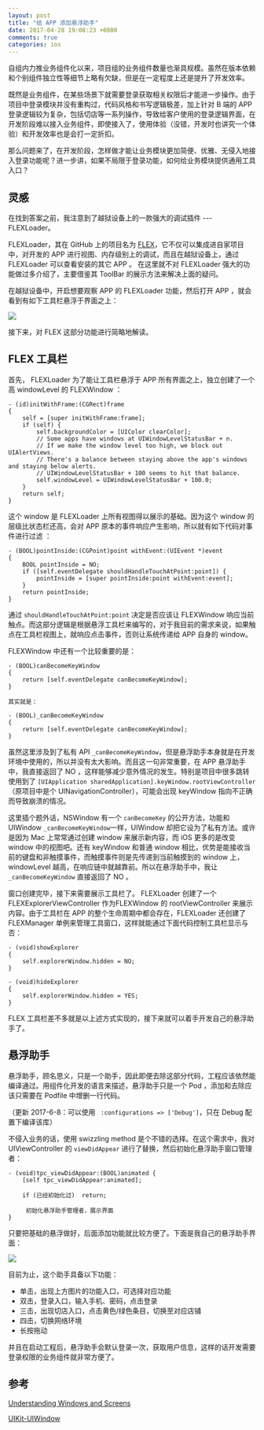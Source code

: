 ```yaml
---
layout: post
title: "给 APP 添加悬浮助手"
date: 2017-04-28 19:08:23 +0800
comments: true
categories: ios
---
```


自组内力推业务组件化以来，项目组的业务组件数量也渐具规模。虽然在版本依赖和个别组件独立性等细节上略有欠缺，但是在一定程度上还是提升了开发效率。

既然是业务组件，在某些场景下就需要登录获取相关权限后才能进一步操作。由于项目中登录模块并没有重构过，代码风格和书写逻辑极差，加上针对 B 端的 APP 登录逻辑较为复杂，包括切店等一系列操作，导致给客户使用的登录逻辑界面，在开发阶段难以接入业务组件，即使接入了，使用体验（没错，开发时也讲究一个体验）和开发效率也是会打一定折扣。

那么问题来了，在开发阶段，怎样做才能让业务模块更加简便、优雅、无侵入地接入登录功能呢？进一步讲，如果不局限于登录功能，如何给业务模块提供通用工具入口？

<!--more-->

## 灵感

在找到答案之前，我注意到了越狱设备上的一款强大的调试插件 --- FLEXLoader。

FLEXLoader，其在 GitHub 上的项目名为 [FLEX](https://github.com/Flipboard/FLEX)，它不仅可以集成进自家项目中，对开发的 APP 进行视图、内存级别上的调试，而且在越狱设备上，通过 FLEXLoader 可以查看安装的其它 APP 。 在这里就不对 FLEXLoader 强大的功能做过多介绍了，主要借鉴其 ToolBar 的展示方法来解决上面的疑问。

在越狱设备中，开启想要观察 APP 的 FLEXLoader 功能，然后打开 APP ，就会看到有如下工具栏悬浮于界面之上：

![](/images/Snip20170430_4.PNG)

接下来，对 FLEX 这部分功能进行简略地解读。

## FLEX 工具栏
 
首先， FLEXLoader 为了能让工具栏悬浮于 APP 所有界面之上，独立创建了一个高 windowLevel 的 FLEXWindow ：

```objc
- (id)initWithFrame:(CGRect)frame
{
    self = [super initWithFrame:frame];
    if (self) {
        self.backgroundColor = [UIColor clearColor];
        // Some apps have windows at UIWindowLevelStatusBar + n.
        // If we make the window level too high, we block out UIAlertViews.
        // There's a balance between staying above the app's windows and staying below alerts.
        // UIWindowLevelStatusBar + 100 seems to hit that balance.
        self.windowLevel = UIWindowLevelStatusBar + 100.0;
    }
    return self;
}
```

这个 window 是 FLEXLoader 上所有视图得以展示的基础。因为这个 window 的层级比状态栏还高，会对 APP 原本的事件响应产生影响，所以就有如下代码对事件进行过滤 ：

```objc
- (BOOL)pointInside:(CGPoint)point withEvent:(UIEvent *)event
{
    BOOL pointInside = NO;
    if ([self.eventDelegate shouldHandleTouchAtPoint:point]) {
        pointInside = [super pointInside:point withEvent:event];
    }
    return pointInside;
}
```
通过 `shouldHandleTouchAtPoint:point` 决定是否应该让 FLEXWindow 响应当前触点。而这部分逻辑是根据悬浮工具栏来编写的，对于我目前的需求来说，如果触点在工具栏视图上，就响应点击事件，否则让系统传递给 APP 自身的 window。

FLEXWindow 中还有一个比较重要的是：

```objc
- (BOOL)canBecomeKeyWindow
{
    return [self.eventDelegate canBecomeKeyWindow];
}

其实就是：

- (BOOL)_canBecomeKeyWindow
{
    return [self.eventDelegate canBecomeKeyWindow];
}
```

虽然这里涉及到了私有 API `_canBecomeKeyWindow`，但是悬浮助手本身就是在开发环境中使用的，所以并没有太大影响。而且这一句非常重要，在 APP 悬浮助手中，我直接返回了 NO ，这样能够减少意外情况的发生。特别是项目中很多跳转使用到了 `[UIApplication sharedApplication].keyWindow.rootViewController` （原项目中是个 UINavigationController），可能会出现 keyWindow 指向不正确而导致崩溃的情况。

这里插个题外话，NSWindow 有一个 `canBecomeKey` 的公开方法，功能和 UIWindow `_canBecomeKeyWindow`一样，UIWindow 却把它设为了私有方法。或许是因为 Mac 上常常通过创建 window 来展示新内容，而 iOS 更多的是改变 window 中的视图吧。还有 keyWindow 和普通 window 相比，优势是能接收当前的键盘和非触摸事件，而触摸事件则是先传递到当前触摸到的 window 上，windowLevel 越高，在响应链中就越靠前。所以在悬浮助手中，我让 `_canBecomeKeyWindow` 直接返回了 NO 。

窗口创建完毕，接下来需要展示工具栏了。 FLEXLoader 创建了一个 FLEXExplorerViewController 作为FLEXWindow 的 rootViewController 来展示内容。由于工具栏在 APP 的整个生命周期中都会存在，FLEXLoader 还创建了 FLEXManager 单例来管理工具窗口，这样就能通过下面代码控制工具栏显示与否：

```objc
- (void)showExplorer
{
    self.explorerWindow.hidden = NO;
}

- (void)hideExplorer
{
    self.explorerWindow.hidden = YES;
}
```
FLEX 工具栏差不多就是以上述方式实现的，接下来就可以着手开发自己的悬浮助手了。

## 悬浮助手

悬浮助手，顾名思义，只是一个助手，因此即便去除这部分代码，工程应该依然能编译通过。用组件化开发的语言来描述，悬浮助手只是一个 Pod ，添加和去除应该只需要在 Podfile 中增删一行代码。

（更新 2017-6-8：可以使用 ` :configurations => ['Debug']`，只在 Debug 配置下编译该库）

不侵入业务的话，使用 swizzling method 是个不错的选择。在这个需求中，我对 UIViewController 的 `viewDidAppear` 进行了替换，然后初始化悬浮助手窗口管理者：

```
- (void)tpc_viewDidAppear:(BOOL)animated {
    [self tpc_viewDidAppear:animated];
    
    if (已经初始化过)  return;
    
  	 初始化悬浮助手管理者，展示界面
}
```

只要把基础的悬浮做好，后面添加功能就比较方便了。下面是我自己的悬浮助手界面：

![](/images/Snip20170430_5.png)

目前为止，这个助手具备以下功能：

- 单击，出现上方图片的功能入口，可选择对应功能
- 双击，登录入口，输入手机、密码，点击登录
- 三击，出现切店入口，点击黄色/绿色条目，切换至对应店铺
- 四击，切换网络环境
- 长按拖动

并且在启动工程后，悬浮助手会默认登录一次，获取用户信息，这样的话开发需要登录权限的业务组件就非常方便了。

## 参考

[Understanding Windows and Screens](https://developer.apple.com/library/content/documentation/WindowsViews/Conceptual/WindowAndScreenGuide/WindowScreenRolesinApp/WindowScreenRolesinApp.html#//apple_ref/doc/uid/TP40012555-CH4-SW3)

[UIKit-UIWindow](https://developer.apple.com/reference/uikit/uiwindow)
